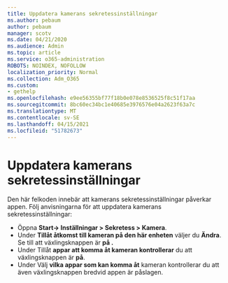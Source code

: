 ```yaml
---
title: Uppdatera kamerans sekretessinställningar
ms.author: pebaum
author: pebaum
manager: scotv
ms.date: 04/21/2020
ms.audience: Admin
ms.topic: article
ms.service: o365-administration
ROBOTS: NOINDEX, NOFOLLOW
localization_priority: Normal
ms.collection: Adm_O365
ms.custom:
- gethelp
ms.openlocfilehash: e9ee56355bf77f18b0e078e8536525f8c51f17aa
ms.sourcegitcommit: 8bc60ec34bc1e40685e3976576e04a2623f63a7c
ms.translationtype: MT
ms.contentlocale: sv-SE
ms.lasthandoff: 04/15/2021
ms.locfileid: "51782673"
---
```

# <a name="update-your-cameras-privacy-settings"></a>Uppdatera kamerans sekretessinställningar

Den här felkoden innebär att kamerans sekretessinställningar påverkar appen. Följ anvisningarna för att uppdatera kamerans sekretessinställningar:

- Öppna **Start-> Inställningar > Sekretess > Kamera**.
- Under **Tillåt åtkomst till kameran på den här enheten** väljer du **Ändra**. Se till att växlingsknappen är **på .**
- Under Tillåt **appar att komma åt kameran kontrollerar** du att växlingsknappen är **på**.
- Under Välj **vilka appar som kan komma åt** kameran kontrollerar du att även växlingsknappen bredvid appen är påslagen.
